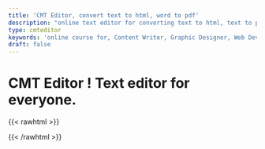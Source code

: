 ```yaml
---
title: 'CMT Editor, convert text to html, word to pdf'
description: "online text editor for converting text to html, text to pdf and word online. Manage your content with wide range of tool. ckeditor online for create ordered lists and search and replace content online"
type: cmteditor
keywords: 'online course for, Content Writer, Graphic Designer, Web Developer, Software Engineer, Frontend Developer graphic designer, UI designer, digital marketing'
draft: false
---
```


# CMT Editor ! Text editor for everyone.

{{< rawhtml >}}
   <div id="cmteditor"></div>
{{< /rawhtml >}}
